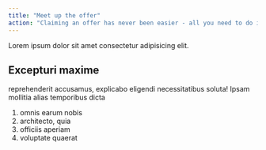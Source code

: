 ```yaml
---
title: "Meet up the offer"
action: "Claiming an offer has never been easier - all you need to do is fill in your email and follow the instructions that pop up on your screen. This method is often used by companies as it allows them to collect customer data and provide updates on future promotions or products. To claim an offer through email, all you need to do is provide your email address and follow the instructions that appear. These instructions may involve clicking a link, entering a code, or filling out a form. It's important to read and follow the instructions carefully, as failure to do so could result in the offer not being applied or even being voided.  "
---
```


Lorem ipsum dolor sit amet consectetur adipisicing elit.

## Excepturi maxime

reprehenderit accusamus, explicabo eligendi necessitatibus soluta! Ipsam mollitia alias temporibus dicta

1. omnis earum nobis
2. architecto, quia
3. officiis aperiam
4. voluptate quaerat
